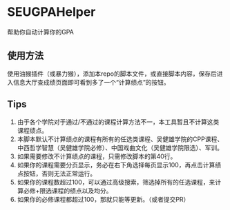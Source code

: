 # SEUGPAHelper
帮助你自动计算你的GPA
## 使用方法
使用油猴插件（或暴力猴），添加本repo的脚本文件，或直接脚本内容，保存后进入信息大厅查成绩页面即可看到多了一个“计算绩点”的按钮。
## Tips
1. 由于各个学院对于通过/不通过的课程计算方法不一，本工具暂且不计算这类课程绩点。
2. 本脚本默认不计算绩点的课程有所有的任选类课程、吴健雄学院的CPP课程、中西哲学智慧（吴健雄学院必修）、中国戏曲文化（吴健雄学院限选）、军训。
3. 如果需要修改不计算绩点的课程，只需修改脚本的第40行。
4. 如果你的课程需要分页显示，务必在右下角选择每页显示100，再点击计算绩点按钮，否则无法正常运行。
5. 如果你的课程数超过100，可以通过高级搜索，筛选掉所有的任选课程，来计算必修+限选课程的绩点以及均分。
6. 如果你的必修课程都超过100，那就只能等更新。（或者提交PR）
